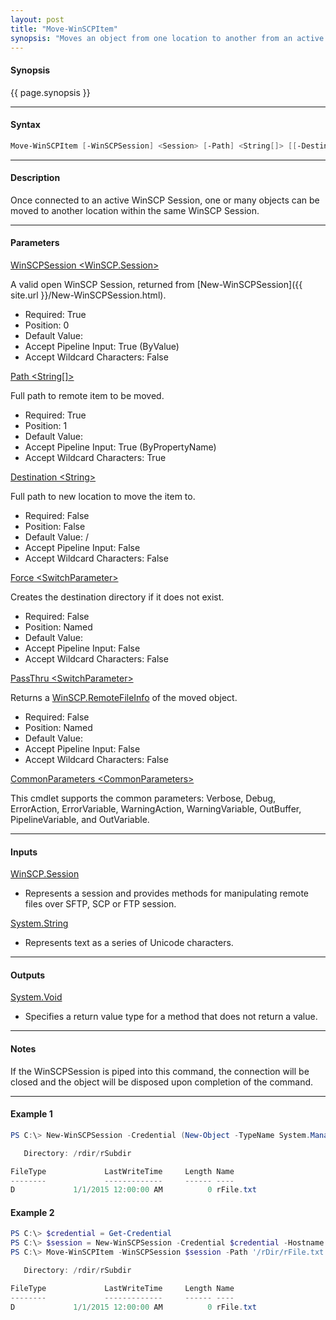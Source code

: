 ```yaml
---
layout: post
title: "Move-WinSCPItem"
synopsis: "Moves an object from one location to another from an active WinSCP Session."
---
```


#### **Synopsis**

{{ page.synopsis }}

---

#### **Syntax**

```powershell
Move-WinSCPItem [-WinSCPSession] <Session> [-Path] <String[]> [[-Destination] <String>] [-Force] [-PassThru] [<CommonParameters>]
```

---

#### **Description**

Once connected to an active WinSCP Session, one or many objects can be moved to another location within the same WinSCP Session.

---

#### **Parameters**

[WinSCPSession \<WinSCP.Session\>](http://winscp.net/eng/docs/library_session)

A valid open WinSCP Session, returned from [New-WinSCPSession]({{ site.url }}/New-WinSCPSession.html).

* Required: True
* Position: 0
* Default Value:
* Accept Pipeline Input: True (ByValue)
* Accept Wildcard Characters: False

[Path \<String\[\]\>](http://winscp.net/eng/docs/library_session_movefile)

Full path to remote item to be moved.

* Required: True
* Position: 1
* Default Value:
* Accept Pipeline Input: True (ByPropertyName)
* Accept Wildcard Characters: True

[Destination \<String\>](http://winscp.net/eng/docs/library_session_movefile)

Full path to new location to move the item to.

* Required: False
* Position: False
* Default Value: /
* Accept Pipeline Input: False
* Accept Wildcard Characters: False

[Force \<SwitchParameter\>](https://msdn.microsoft.com/en-us/library/system.management.automation.switchparameter(v=vs.85).aspx)

Creates the destination directory if it does not exist.

* Required: False
* Position: Named
* Default Value:
* Accept Pipeline Input: False
* Accept Wildcard Characters: False

[PassThru \<SwitchParameter\>](https://msdn.microsoft.com/en-us/library/system.management.automation.switchparameter(v=vs.85).aspx)

Returns a [WinSCP.RemoteFileInfo](http://winscp.net/eng/docs/library_remotefileinfo) of the moved object.

* Required: False
* Position: Named
* Default Value:
* Accept Pipeline Input: False
* Accept Wildcard Characters: False

[CommonParameters \<CommonParameters\>](http://go.microsoft.com/fwlink/?LinkID=113216)

This cmdlet supports the common parameters: Verbose, Debug, ErrorAction, ErrorVariable, WarningAction, WarningVariable, OutBuffer, PipelineVariable, and OutVariable.

---

#### **Inputs**

[WinSCP.Session](http://winscp.net/eng/docs/library_session)

* Represents a session and provides methods for manipulating remote files over SFTP, SCP or FTP session.

[System.String](https://msdn.microsoft.com/en-us/library/system.string(v=vs.110).aspx)

* Represents text as a series of Unicode characters.

---

#### **Outputs**

[System.Void](https://msdn.microsoft.com/en-us/library/system.void(v=vs.110).aspx)

* Specifies a return value type for a method that does not return a value.

---

#### **Notes**

If the WinSCPSession is piped into this command, the connection will be closed and the object will be disposed upon completion of the command.

---

#### **Example 1**

```powershell
PS C:\> New-WinSCPSession -Credential (New-Object -TypeName System.Management.Automation.PSCredential -ArgumentList $env:USERNAME, (New-Object -TypeName System.Security.SecureString)) -HostName $env:COMPUTERNAME -Protocol Ftp | Move-WinSCPItem -Path '/rDir/rFile.txt' -Destination '/rDir/rSubDir/'

   Directory: /rdir/rSubdir

FileType             LastWriteTime     Length Name
--------             -------------     ------ ----
D             1/1/2015 12:00:00 AM          0 rFile.txt
```

#### **Example 2**

```powershell
PS C:\> $credential = Get-Credential
PS C:\> $session = New-WinSCPSession -Credential $credential -Hostname 'myftphost.org' -SshHostKeyFingerprint 'ssh-rsa 1024 xx:xx:xx:xx:xx:xx:xx:xx:xx:xx:xx:xx:xx:xx:xx:xx'
PS C:\> Move-WinSCPItem -WinSCPSession $session -Path '/rDir/rFile.txt' -Destination '/rDir/rSubDir/' -PassThru

   Directory: /rdir/rSubdir

FileType             LastWriteTime     Length Name
--------             -------------     ------ ----
D             1/1/2015 12:00:00 AM          0 rFile.txt
```